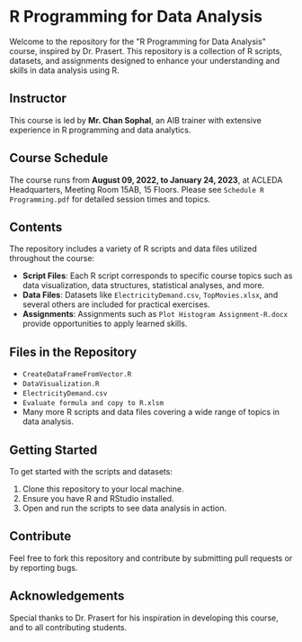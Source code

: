 # R Programming for Data Analysis

Welcome to the repository for the "R Programming for Data Analysis" course, inspired by Dr. Prasert. This repository is a collection of R scripts, datasets, and assignments designed to enhance your understanding and skills in data analysis using R.

## Instructor
This course is led by **Mr. Chan Sophal**, an AIB trainer with extensive experience in R programming and data analytics.

## Course Schedule
The course runs from **August 09, 2022, to January 24, 2023**, at ACLEDA Headquarters, Meeting Room 15AB, 15 Floors. Please see `Schedule R Programming.pdf` for detailed session times and topics.

## Contents
The repository includes a variety of R scripts and data files utilized throughout the course:
- **Script Files**: Each R script corresponds to specific course topics such as data visualization, data structures, statistical analyses, and more.
- **Data Files**: Datasets like `ElectricityDemand.csv`, `TopMovies.xlsx`, and several others are included for practical exercises.
- **Assignments**: Assignments such as `Plot Histogram Assignment-R.docx` provide opportunities to apply learned skills.

## Files in the Repository
- `CreateDataFrameFromVector.R`
- `DataVisualization.R`
- `ElectricityDemand.csv`
- `Evaluate formula and copy to R.xlsm`
- Many more R scripts and data files covering a wide range of topics in data analysis.

## Getting Started
To get started with the scripts and datasets:
1. Clone this repository to your local machine.
2. Ensure you have R and RStudio installed.
3. Open and run the scripts to see data analysis in action.

## Contribute
Feel free to fork this repository and contribute by submitting pull requests or by reporting bugs.

## Acknowledgements
Special thanks to Dr. Prasert for his inspiration in developing this course, and to all contributing students.

